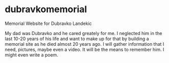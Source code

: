 # dubravkomemorial
Memorial Website for Dubravko Landekic

My dad was Dubravko and he cared greately for me. I neglected him in the last 10-20 years of his life and want to make up for that by building a memorial site as he died almost 20 years ago.  I will gather information that I need, pictures, maybe even a video.  It will be the means to remember him.  I might even write a poem.
